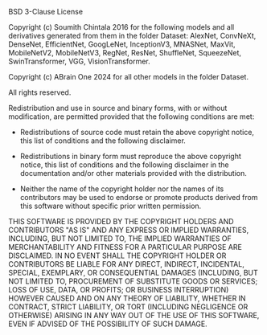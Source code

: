 BSD 3-Clause License

Copyright (c) Soumith Chintala 2016 for the following models and all derivatives generated from them in the folder Dataset: AlexNet, ConvNeXt, DenseNet, EfficientNet, GoogLeNet, InceptionV3, MNASNet, MaxVit, MobileNetV2, MobileNetV3, RegNet, ResNet, ShuffleNet, SqueezeNet, SwinTransformer, VGG, VisionTransformer.

Copyright (c) ABrain One 2024 for all other models in the folder Dataset.

All rights reserved.

Redistribution and use in source and binary forms, with or without
modification, are permitted provided that the following conditions are met:

* Redistributions of source code must retain the above copyright notice, this
  list of conditions and the following disclaimer.

* Redistributions in binary form must reproduce the above copyright notice,
  this list of conditions and the following disclaimer in the documentation
  and/or other materials provided with the distribution.

* Neither the name of the copyright holder nor the names of its
  contributors may be used to endorse or promote products derived from
  this software without specific prior written permission.

THIS SOFTWARE IS PROVIDED BY THE COPYRIGHT HOLDERS AND CONTRIBUTORS "AS IS"
AND ANY EXPRESS OR IMPLIED WARRANTIES, INCLUDING, BUT NOT LIMITED TO, THE
IMPLIED WARRANTIES OF MERCHANTABILITY AND FITNESS FOR A PARTICULAR PURPOSE ARE
DISCLAIMED. IN NO EVENT SHALL THE COPYRIGHT HOLDER OR CONTRIBUTORS BE LIABLE
FOR ANY DIRECT, INDIRECT, INCIDENTAL, SPECIAL, EXEMPLARY, OR CONSEQUENTIAL
DAMAGES (INCLUDING, BUT NOT LIMITED TO, PROCUREMENT OF SUBSTITUTE GOODS OR
SERVICES; LOSS OF USE, DATA, OR PROFITS; OR BUSINESS INTERRUPTION) HOWEVER
CAUSED AND ON ANY THEORY OF LIABILITY, WHETHER IN CONTRACT, STRICT LIABILITY,
OR TORT (INCLUDING NEGLIGENCE OR OTHERWISE) ARISING IN ANY WAY OUT OF THE USE
OF THIS SOFTWARE, EVEN IF ADVISED OF THE POSSIBILITY OF SUCH DAMAGE.
